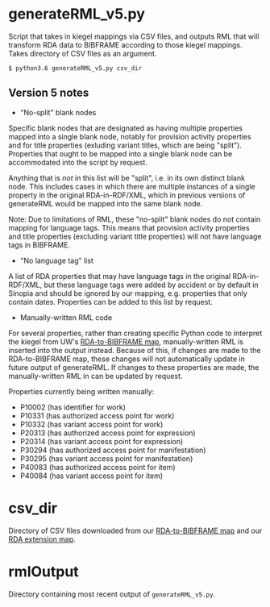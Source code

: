 # generateRML_v5.py

Script that takes in kiegel mappings via CSV files, and outputs RML that will transform RDA data to BIBFRAME according to those kiegel mappings. Takes directory of CSV files as an argument.

`$ python3.6 generateRML_v5.py csv_dir`

## Version 5 notes

 - "No-split" blank nodes

Specific blank nodes that are designated as having multiple properties mapped into a single blank node, notably for provision activity properties and for title properties (exluding variant titles, which are being "split"). Properties that ought to be mapped into a single blank node can be accommodated into the script by request.

Anything that is _not_ in this list will be "split", i.e. in its own distinct blank node. This includes cases in which there are multiple instances of a single property in the original RDA-in-RDF/XML, which in previous versions of generateRML would be mapped into the same blank node.

Note: Due to limitations of RML, these "no-split" blank nodes do not contain mapping for language tags. This means that provision activity properties and title properties (excluding variant title properties) will not have language tags in BIBFRAME.

 - "No language tag" list

A list of RDA properties that may have language tags in the original RDA-in-RDF/XML, but these language tags were added by accident or by default in Sinopia and should be ignored by our mapping, e.g. properties that only contain dates. Properties can be added to this list by request.

 - Manually-written RML code

For several properties, rather than creating specific Python code to interpret the kiegel from UW's [RDA-to-BIBFRAME map](https://docs.google.com/spreadsheets/d/1y0coXcJAoVOP2BPtzwmnc9l-OWQbwYujVJ8oXXYpMRc/edit?usp=sharing), manually-written RML is inserted into the output instead. Because of this, if changes are made to the RDA-to-BIBFRAME map, these changes will not automatically update in future output of generateRML. If changes to these properties are made, the manually-written RML in can be updated by request.

Properties currently being written manually:
  - P10002 (has identifier for work)
  - P10331 (has authorized access point for work)
  - P10332 (has variant access point for work)
  - P20313 (has authorized access point for expression)
  - P20314 (has variant access point for expression)
  - P30294 (has authorized access point for manifestation)
  - P30295 (has variant access point for manifestation)
  - P40083 (has authorized access point for item)
  - P40084 (has variant access point for item)

# csv_dir

Directory of CSV files downloaded from our [RDA-to-BIBFRAME map](https://docs.google.com/spreadsheets/d/1y0coXcJAoVOP2BPtzwmnc9l-OWQbwYujVJ8oXXYpMRc/edit?usp=sharing) and our [RDA extension map](https://docs.google.com/spreadsheets/d/1qSarnhzENkJOhIKDiZtHAIVZgTFNd_ZMUZnBl2TNsN8/edit?usp=sharing).

# rmlOutput

Directory containing most recent output of `generateRML_v5.py`.
